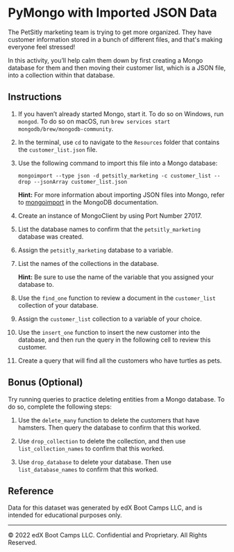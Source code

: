 # PyMongo with Imported JSON Data

The PetSitly marketing team is trying to get more organized. They have customer information stored in a bunch of different files, and that's making everyone feel stressed!

In this activity, you’ll help calm them down by first creating a Mongo database for them and then moving their customer list, which is a JSON file, into a collection within that database.

## Instructions

1. If you haven’t already started Mongo, start it. To do so on Windows, run `mongod`. To do so on macOS, run `brew services start mongodb/brew/mongodb-community`.

2. In the terminal, use `cd` to navigate to the `Resources` folder that contains the `customer_list.json` file.

3. Use the following command to import this file into a Mongo database:

    ```shell
    mongoimport --type json -d petsitly_marketing -c customer_list --drop --jsonArray customer_list.json
    ```

    **Hint:** For more information about importing JSON files into Mongo, refer to [mongoimport](https://docs.mongodb.com/database-tools/mongoimport/#mongoimport) in the MongoDB documentation.

4. Create an instance of MongoClient by using Port Number 27017.

5. List the database names to confirm that the `petsitly_marketing` database was created.

6. Assign the `petsitly_marketing` database to a variable.

7. List the names of the collections in the database.

    **Hint:** Be sure to use the name of the variable that you assigned your database to.

8. Use the `find_one` function to review a document in the `customer_list` collection of your database.

9. Assign the `customer_list` collection to a variable of your choice.

10. Use the `insert_one` function to insert the new customer into the database, and then run the query in the following cell to review this customer.

11. Create a query that will find all the customers who have turtles as pets.

## Bonus (Optional)

Try running queries to practice deleting entities from a Mongo database. To do so, complete the following steps:

1. Use the `delete_many` function to delete the customers that have hamsters. Then query the database to confirm that this worked.

2. Use `drop_collection` to delete the collection, and then use `list_collection_names` to confirm that this worked.

3. Use `drop_database` to delete your database. Then use `list_database_names` to confirm that this worked.

## Reference

Data for this dataset was generated by edX Boot Camps LLC, and is intended for educational purposes only.

---

© 2022 edX Boot Camps LLC. Confidential and Proprietary. All Rights Reserved.
